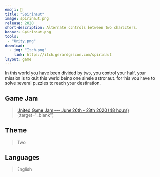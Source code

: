 ```yaml
---
emoji: 👻
title: "Spirinaut"
image: spirinaut.png
release: 2020
short-description: Alternate controls between two characters.
banner: Spirinaut.png
tools:
 - "Unity.png"
download:
  - img: "Itch.png"
    link: https://itch.gerardgascon.com/spirinaut
layout: game
---
```


In this world you have been divided by two, you control your half, your mission is to quit this world being one single astronaut, for this you have to solve several puzzles to reach your destination.

## Game Jam

> [United Game Jam --- June 26th - 28th 2020 (48 hours)](https://itch.io/jam/united-game-jam-2020/){:target="_blank"}

## Theme

> Two

## Languages

> English
